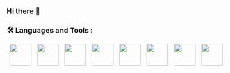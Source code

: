 ### Hi there 👋




### :hammer_and_wrench: Languages and Tools :

<div style="display:flex;justify-content:space-around;align-items: flex-end;">
<img src="https://cdn-icons-png.flaticon.com/512/5968/5968292.png" width="50px"/>
<img src="https://cdn-icons-png.flaticon.com/512/5968/5968267.png" width="50px"/>
<img src="https://cdn-icons-png.flaticon.com/512/5968/5968242.png" width="50px"/>
<img src="https://th.bing.com/th/id/Rb3e6202f5356edebd8c8205623eef0f1?rik=2tDqbcLpDFguLg&riu=http%3A%2F%2Fwww.shadowandy.net%2Fwp%2Fwp-content%2Fuploads%2Fdocker.png&ehk=d2o4OLvE5SZOjrajjCgOCdzXQ9xmehUy6vTEhPPFi3c%3D&risl=&pid=ImgRaw" width="50px" />
<img src="https://upload.wikimedia.org/wikipedia/commons/thumb/1/18/C_Programming_Language.svg/1200px-C_Programming_Language.svg.png" width="50px" />
<img src="https://upload.wikimedia.org/wikipedia/commons/thumb/1/18/ISO_C%2B%2B_Logo.svg/1200px-ISO_C%2B%2B_Logo.svg.png" width="50px" />
<img src="https://cdn.jsdelivr.net/gh/devicons/devicon/icons/nginx/nginx-original.svg" width="50px"/>
 <img src="https://cdn-icons-png.flaticon.com/512/919/919837.png" width="50px"/>


</div>

